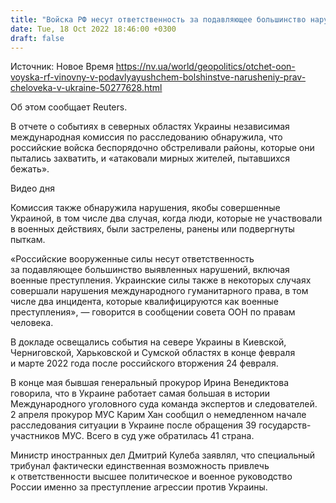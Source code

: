 ```yaml
---
title: "Войска РФ несут ответственность за подавляющее большинство нарушений прав человека в Украине — комиссия ООН"
date: Tue, 18 Oct 2022 18:46:00 +0300
draft: false
---
```

Источник: Новое Время https://nv.ua/world/geopolitics/otchet-oon-voyska-rf-vinovny-v-podavlyayushchem-bolshinstve-narusheniy-prav-cheloveka-v-ukraine-50277628.html


Об этом сообщает Reuters.

В отчете о событиях в северных областях Украины независимая международная комиссия по расследованию обнаружила, что российские войска беспорядочно обстреливали районы, которые они пытались захватить, и «атаковали мирных жителей, пытавшихся бежать».

 Видео дня   

Комиссия также обнаружила нарушения, якобы совершенные Украиной, в том числе два случая, когда люди, которые не участвовали в военных действиях, были застрелены, ранены или подвергнуты пыткам.

«Российские вооруженные силы несут ответственность за подавляющее большинство выявленных нарушений, включая военные преступления. Украинские силы также в некоторых случаях совершали нарушения международного гуманитарного права, в том числе два инцидента, которые квалифицируются как военные преступления», — говорится в сообщении совета ООН по правам человека. 

В докладе освещались события на севере Украины в Киевской, Черниговской, Харьковской и Сумской областях в конце февраля и марте 2022 года после российского вторжения 24 февраля.

В конце мая бывшая генеральный прокурор Ирина Венедиктова говорила, что в Украине работает самая большая в истории Международного уголовного суда команда экспертов и следователей. 2 апреля прокурор МУС Карим Хан сообщил о немедленном начале расследования ситуации в Украине после обращения 39 государств-участников МУС. Всего в суд уже обратилась 41 страна.



Министр иностранных дел Дмитрий Кулеба заявлял, что специальный трибунал фактически единственная возможность привлечь к ответственности высшее политическое и военное руководство России именно за преступление агрессии против Украины.
